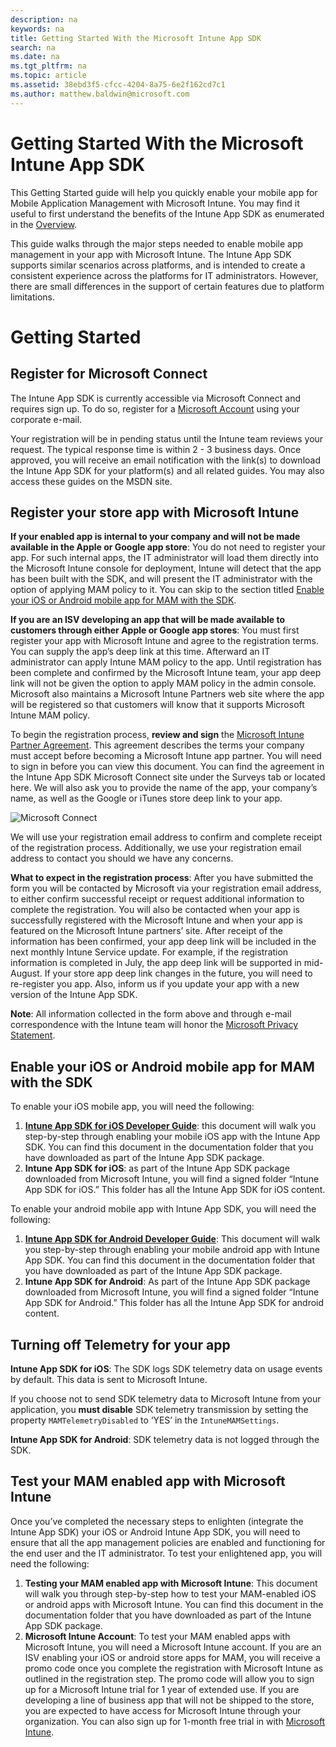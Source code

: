 ```yaml
---
description: na
keywords: na
title: Getting Started With the Microsoft Intune App SDK
search: na
ms.date: na
ms.tgt_pltfrm: na
ms.topic: article
ms.assetid: 38ebd3f5-cfcc-4204-8a75-6e2f162cd7c1
ms.author: matthew.baldwin@microsoft.com
---
```

# Getting Started With the Microsoft Intune App SDK
This Getting Started guide will help you quickly enable your mobile app for Mobile Application Management with Microsoft Intune. You may find it useful to first understand the benefits of the Intune App SDK as enumerated in the [Overview](Overview_of_the_Microsoft_Intune_App_SDK.md).

This guide walks through the major steps needed to enable mobile app management in your app with Microsoft Intune. The Intune App SDK supports similar scenarios across platforms, and is intended to create a consistent experience across the platforms for IT administrators. However, there are small differences in the support of certain features due to platform limitations.

# Getting Started

## Register for Microsoft Connect

The Intune App SDK is currently accessible via Microsoft Connect and requires sign up. To do so, register for a [Microsoft Account](https://connect.microsoft.com/ConfigurationManagervnext/InvitationUse.aspx?ProgramID=8967&InvitationID=8967-YJYJ-8G6X) using your corporate e-mail.

Your registration will be in pending status until the Intune team reviews your request. The typical response time is within 2 - 3 business days. Once approved, you will receive an email notification with the link(s) to download the Intune App SDK for your platform(s) and all related guides. You may also access these guides on the MSDN site.

## Register your store app with Microsoft Intune

**If your enabled app is internal to your company and will not be made available in the Apple or Google app store**: You do not need to register your app. For such internal apps, the IT administrator will load them directly into the Microsoft Intune console for deployment, Intune will detect that the app has been built with the SDK, and will present the IT administrator with the option of applying MAM policy to it. You can skip to the section titled [Enable your iOS or Android mobile app for MAM with the SDK](#enableapp).

**If you are an ISV developing an app that will be made available to customers through either Apple or Google app stores**: You must first register your app with Microsoft Intune and agree to the registration terms. You can supply the app’s deep link at this time. Afterward an IT administrator can apply Intune MAM policy to the app. Until registration has been complete and confirmed by the Microsoft Intune team, your app deep link will not be given the option to apply MAM policy in the admin console. Microsoft also maintains a Microsoft Intune Partners web site where the app will be registered so that customers will know that it supports Microsoft Intune MAM policy.

To begin the registration process, **review and sign** the [Microsoft Intune Partner Agreement](https://connect.microsoft.com/ConfigurationManagervnext/Survey/Survey.aspx?SurveyID=17806). This agreement describes the terms your company must accept before becoming a Microsoft Intune app partner. You will need to sign in before you can view this document. You can find the agreement in the Intune App SDK Microsoft Connect site under the Surveys tab or located here. We will also ask you to provide the name of the app, your company’s name, as well as the Google or iTunes store deep link to your app.

![Microsoft Connect](/Image/Microsoft_Connect.png)

We will use your registration email address to confirm and complete receipt of the registration process. Additionally, we use your registration email address to contact you should we have any concerns.

**What to expect in the registration process**: After you have submitted the form you will be contacted by Microsoft via your registration email address, to either confirm successful receipt or request additional information to complete the registration. You will also be contacted when your app is successfully registered with the Microsoft Intune and when your app is featured on the Microsoft Intune partners’ site. After receipt of the information has been confirmed, your app deep link will be included in the next monthly Intune Service update. For example, if the registration information is completed in July, the app deep link will be supported in mid-August. If your store app deep link changes in the future, you will need to re-register you app. Also, inform us if you update your app with a new version of the Intune App SDK.

**Note**: All information collected in the form above and through e-mail correspondence with the Intune team will honor the [Microsoft Privacy Statement](https://www.microsoft.com/en-us/privacystatement/default.aspx).

## <a name="enableapp"></a> Enable your iOS or Android mobile app for MAM with the SDK

To enable your iOS mobile app, you will need the following:

1. **[Intune App SDK for iOS Developer Guide](Microsoft_Intune_App_SDK_for_iOS_Developer_Guide.md)**: this document will walk you step-by-step through enabling your mobile iOS app with the Intune App SDK. You can find this document in the documentation folder that you have downloaded as part of the Intune App SDK package.
2. **Intune App SDK for iOS**: as part of the Intune App SDK package downloaded from Microsoft Intune, you will find a signed folder “Intune App SDK for iOS.” This folder has all the Intune App SDK for iOS content.

To enable your android mobile app with Intune App SDK, you will need the following:

1. **[Intune App SDK for Android Developer Guide](Microsoft_Intune_App_SDK_for_Android_Developer_Guide.md)**: This document will walk you step-by-step through enabling your mobile android app with Intune App SDK. You can find this document in the documentation folder that you have downloaded as part of the Intune App SDK package.
2. **Intune App SDK for Android**: As part of the Intune App SDK package downloaded from Microsoft Intune, you will find a signed folder “Intune App SDK for Android.” This folder has all the Intune App SDK for android content.

## Turning off Telemetry for your app

**Intune App SDK for iOS**: The SDK logs SDK telemetry data on usage events by default. This data is sent to Microsoft Intune.

If you choose not to send SDK telemetry data to Microsoft Intune from your application, you **must disable** SDK telemetry transmission by setting the property `MAMTelemetryDisabled` to ‘YES’ in the `IntuneMAMSettings`.

**Intune App SDK for Android**: SDK telemetry data is not logged through the SDK.

## Test your MAM enabled app with Microsoft Intune

Once you’ve completed the necessary steps to enlighten (integrate the Intune App SDK) your iOS or Android Intune App SDK, you will need to ensure that all the app management policies are enabled and functioning for the end user and the IT administrator. To test your enlightened app, you will need the following:

1. **Testing your MAM enabled app with Microsoft Intune**: This document will walk you through step-by-step how to test your MAM-enabled iOS or android apps with Microsoft Intune. You can find this document in the documentation folder that you have downloaded as part of the Intune App SDK package.
2. **Microsoft Intune Account**: To test your MAM enabled apps with Microsoft Intune, you will need a Microsoft Intune account. If you are an ISV enabling your iOS or android store apps for MAM, you will receive a promo code once you complete the registration with Microsoft Intune as outlined in the registration step. The promo code will allow you to sign up for a Microsoft Intune trial for 1 year of extended use. If you are developing a line of business app that will not be shipped to the store, you are expected to have access for Microsoft Intune through your organization. You can also sign up for 1-month free trial in with [Microsoft Intune](https://portal.office.com/Signup/Signup.aspx?OfferId=40BE278A-DFD1-470a-9EF7-9F2596EA7FF9&dl=INTUNE_A&ali=1#0).

